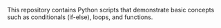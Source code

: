 This repository contains Python scripts that demonstrate basic concepts such as conditionals (if-else), loops, and functions.
